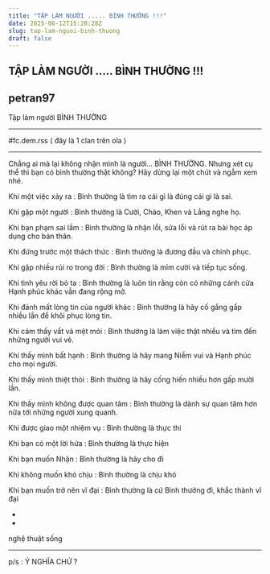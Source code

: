 ```yaml
---
title: "TẬP LÀM NGƯỜI ..... BÌNH THƯỜNG !!!"
date: 2025-06-12T15:28:28Z
slug: tap-lam-nguoi-binh-thuong
draft: false
---
```


## TẬP LÀM NGƯỜI ..... BÌNH THƯỜNG !!!

## petran97

Tập làm người BÌNH THƯỜNG
***************************************
#fc.dem.rss ( đây là 1 clan trên ola )
**********
Chẳng ai mà lại không nhận mình là người... BÌNH THƯỜNG. Nhưng xét cụ thể thì bạn có bình thường thật không? 
Hãy dừng lại một chút và ngẫm xem nhé. 
 
Khi một việc xảy ra : Bình thường là tìm ra cái gì là đúng cái gì là sai.
 
Khi gặp một người : Bình thường là Cười, Chào, Khen và Lắng nghe họ.
 
Khi bạn phạm sai lầm : Bình thường là nhận lỗi, sửa lỗi và rút ra bài học áp dụng cho bản thân.
 
Khi đứng trước một thách thức : Bình thường là đương đầu và chinh phục.
 
Khi gặp nhiều rủi ro trong đời : Bình thường là mỉm cười và tiếp tục sống.
 
Khi tình yêu rời bỏ ta : Bình thường là luôn tin rằng còn có những cánh cửa Hạnh phúc khác vẫn đang rộng mở.
 
Khi đánh mất lòng tin của người khác : Bình thường là hãy cố gắng gấp nhiều lần để khôi phục lòng tin.
 
Khi cảm thấy vất vả mệt mỏi : Bình thường là làm việc thật nhiều và tìm đến những người vui vẻ.
 
Khi thấy mình bất hạnh : Bình thường là hãy mang Niềm vui và Hạnh phúc cho mọi người.
 
Khi thấy mình thiệt thòi : Bình thường là hãy cống hiến nhiều hơn gấp mười lần.
 
Khi thấy mình không được quan tâm : Bình thường là dành sự quan tâm hơn nữa tới những người xung quanh.
 
Khi được giao một nhiệm vụ : Bình thường là thực thi
 
Khi bạn có một lời hứa : Bình thường là thực hiện
 
Khi bạn muốn Nhận : Bình thường là hãy cho đi
 
Khi không muốn khó chịu : Bình thường là chịu khó
 
Khi bạn muốn trở nên vĩ đại : Bình thường là cứ Bình thường đi, khắc thành vĩ đại
 
*
*
nghệ thuật sống
**************
 
p/s : Ý NGHĨA CHỨ ?